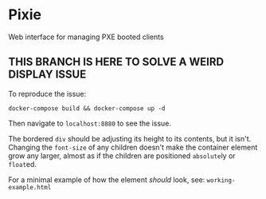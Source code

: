# Pixie

Web interface for managing PXE booted clients


## THIS BRANCH IS HERE TO SOLVE A WEIRD DISPLAY ISSUE

To reproduce the issue:
```
docker-compose build && docker-compose up -d
```

Then navigate to `localhost:8880` to see the issue.

The bordered `div` should be adjusting its height to its contents, but it isn't. Changing the `font-size` of any children doesn't make the container element grow any larger, almost as if the children are positioned `absolute`ly or `float`ed.

For a minimal example of how the element *should* look, see: `working-example.html`
